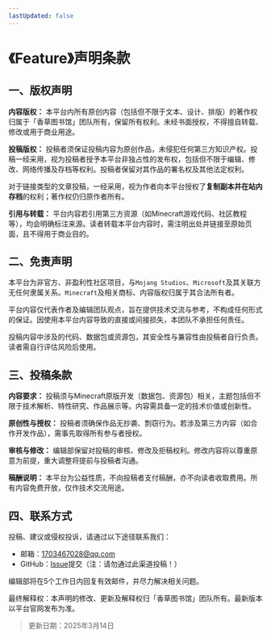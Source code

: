 ```yaml
---
lastUpdated: false
---
```


# 《Feature》声明条款
## 一、版权声明
**内容版权：**
本平台内所有原创内容（包括但不限于文本、设计、排版）的著作权归属于「香草图书馆」团队所有，保留所有权利。未经书面授权，不得擅自转载、修改或用于商业用途。

**投稿版权：**
投稿者须保证投稿内容为原创作品，未侵犯任何第三方知识产权。投稿一经采用，视为投稿者授予本平台非独占性的发布权，包括但不限于编辑、修改、网络传播及存档等权利。投稿者保留对其作品的署名权及其他法定权利。

对于链接类型的文章投稿，一经采用，视为作者向本平台授权了**复制副本并在站内存档**的权利；著作权仍归原作者所有。

**引用与转载：**
平台内容若引用第三方资源（如Minecraft游戏代码、社区教程等），均会明确标注来源。读者转载本平台内容时，需注明出处并链接至原始页面，且不得用于商业目的。

## 二、免责声明
本平台为非官方、非盈利性社区项目，与`Mojang Studios`、`Microsoft`及其关联方无任何隶属关系。`Minecraft`及相关商标、内容版权归属于其合法所有者。

平台内容仅代表作者及编辑团队观点，旨在提供技术交流与参考，不构成任何形式的保证。因使用本平台内容导致的直接或间接损失，本团队不承担任何责任。

投稿内容中涉及的代码、数据包或资源包，其安全性与兼容性由投稿者自行负责。读者需自行评估风险后使用。

## 三、投稿条款
**内容要求：**
投稿须与Minecraft原版开发（数据包、资源包）相关，主题包括但不限于技术解析、特性研究、作品展示等。内容需具备一定的技术价值或创新性。

**原创性与授权：**
投稿者须确保作品无抄袭、剽窃行为。若涉及第三方内容（如合作开发作品），需事先取得所有参与者授权。

**审核与修改：**
编辑部保留对投稿的审核、修改及拒稿权利。修改内容将以尊重原意为前提，重大调整将提前与投稿者沟通。

**稿酬说明：**
本平台为公益性质，不向投稿者支付稿酬，亦不向读者收取费用。所有内容免费开放，仅作技术交流用途。

## 四、联系方式
投稿、建议或侵权投诉，请通过以下途径联系我们：
- 邮箱：1703467028@qq.com 
- GitHub：[Issue](https://github.com/CR-019/datapack-index/issues)提交（注：请勿通过此渠道投稿！）

编辑部将在5个工作日内回复有效邮件，并尽力解决相关问题。

最终解释权：本声明的修改、更新及解释权归「香草图书馆」团队所有。最新版本以平台官网发布为准。

> 更新日期：2025年3月14日